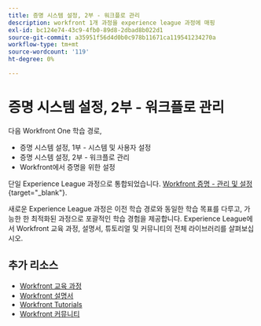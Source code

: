 ```yaml
---
title: 증명 시스템 설정, 2부 - 워크플로 관리
description: workfront 1개 과정을 experience league 과정에 매핑
exl-id: bc124e74-43c9-4fb0-89d8-2dbad8b022d1
source-git-commit: a35951f56d4d0b0c978b11671ca119541234270a
workflow-type: tm+mt
source-wordcount: '119'
ht-degree: 0%

---
```


# 증명 시스템 설정, 2부 - 워크플로 관리

다음 Workfront One 학습 경로,

* 증명 시스템 설정, 1부 - 시스템 및 사용자 설정
* 증명 시스템 설정, 2부 - 워크플로 관리
* Workfront에서 증명을 위한 설정

단일 Experience League 과정으로 통합되었습니다. [Workfront 증명 - 관리 및 설정](https://experienceleague.adobe.com/?recommended=Workfront-A-1-2022.3.proof){target="_blank"}.

새로운 Experience League 과정은 이전 학습 경로와 동일한 학습 목표를 다루고, 가능한 한 최적화된 과정으로 포괄적인 학습 경험을 제공합니다.  Experience League에서 Workfront 교육 과정, 설명서, 튜토리얼 및 커뮤니티의 전체 라이브러리를 살펴보십시오.

## 추가 리소스

* [Workfront 교육 과정](https://experienceleague.adobe.com/?lang=en&amp;Solution=Workfront#courses)
* [Workfront 설명서](https://experienceleague.adobe.com/docs/workfront.html)
* [Workfront Tutorials](https://experienceleague.adobe.com/docs/workfront-learn/tutorials-workfront/home.html)
* [Workfront 커뮤니티](https://experienceleaguecommunities.adobe.com/t5/workfront/ct-p/workfront)
